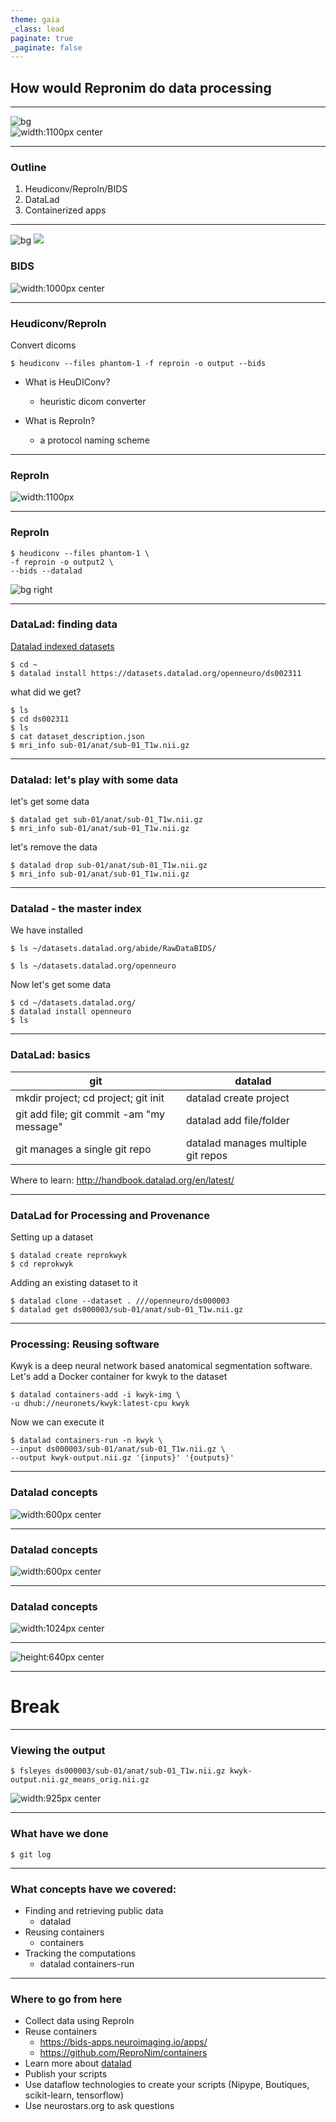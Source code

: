 ```yaml
---
theme: gaia
_class: lead
paginate: true
_paginate: false
---
```

<style>
img[alt~="center"] {
  display: block;
  margin: 0 auto;
}
</style>

## How would Repronim do data processing

---
<!--
footer: 'How would Repronim do data processing'
-->

![bg](white)
![width:1100px center](https://www.frontiersin.org/files/Articles/17185/fninf-06-00009-HTML/image_m/fninf-06-00009-g001.jpg)

---
### Outline

1. Heudiconv/ReproIn/BIDS
2. DataLad
3. Containerized apps

---
![bg](black)
![](white)

### BIDS

![width:1000px center](https://bids.neuroimaging.io/assets/img/dicom-reorganization-transparent-white_1000x477.png)

---

### Heudiconv/ReproIn

Convert dicoms

```shell
$ heudiconv --files phantom-1 -f reproin -o output --bids 
```

- What is HeuDIConv?
  - heuristic dicom converter

- What is ReproIn?
  - a protocol naming scheme

---
### ReproIn

![width:1100px](https://github.com/ReproNim/reproin/raw/master/docs/source/images/dbic-conversions.png)

---
### ReproIn

```shell
$ heudiconv --files phantom-1 \
-f reproin -o output2 \
--bids --datalad
```

![bg right](https://github.com/ReproNim/reproin/raw/master/docs/source/images/dbic-conversions.png)

---
### DataLad: finding data

[Datalad indexed datasets](https://datasets.datalad.org)

```shell
$ cd ~
$ datalad install https://datasets.datalad.org/openneuro/ds002311
```
what did we get?

```shell
$ ls 
$ cd ds002311
$ ls
$ cat dataset_description.json
$ mri_info sub-01/anat/sub-01_T1w.nii.gz 
```
---
### Datalad: let's play with some data

let's get some data

```shell
$ datalad get sub-01/anat/sub-01_T1w.nii.gz 
$ mri_info sub-01/anat/sub-01_T1w.nii.gz 
```

let's remove the data

```shell
$ datalad drop sub-01/anat/sub-01_T1w.nii.gz 
$ mri_info sub-01/anat/sub-01_T1w.nii.gz 
```

___
### Datalad - the master index

We have installed 
```shell
$ ls ~/datasets.datalad.org/abide/RawDataBIDS/

$ ls ~/datasets.datalad.org/openneuro
```

Now let's get some data

```shell
$ cd ~/datasets.datalad.org/
$ datalad install openneuro
$ ls

```

---

### DataLad: basics

| git | datalad |
| --- | --- |
| mkdir project; cd project; git init | datalad create project |
|git add file; git commit -am "my message" | datalad add file/folder |
|git manages a single git repo|datalad manages multiple git repos|

Where to learn: http://handbook.datalad.org/en/latest/

---

### DataLad for Processing and Provenance

Setting up a dataset

```shell
$ datalad create reprokwyk
$ cd reprokwyk
```

Adding an existing dataset to it

```shell
$ datalad clone --dataset . ///openneuro/ds000003
$ datalad get ds000003/sub-01/anat/sub-01_T1w.nii.gz
```

---

### Processing: Reusing software

Kwyk is a deep neural network based anatomical segmentation software. Let's add a Docker container for kwyk to the dataset

```shell
$ datalad containers-add -i kwyk-img \
-u dhub://neuronets/kwyk:latest-cpu kwyk
```
Now we can execute it

```shell
$ datalad containers-run -n kwyk \
--input ds000003/sub-01/anat/sub-01_T1w.nii.gz \
--output kwyk-output.nii.gz '{inputs}' '{outputs}'
```

---


### Datalad concepts


![width:600px center](https://handbook.datalad.org/en/latest/_images/dataset.svg)

---
### Datalad concepts

![width:600px center](https://handbook.datalad.org/en/latest/_images/local_wf_simple.png)

---
### Datalad concepts

![width:1024px center](https://handbook.datalad.org/en/latest/_images/collaboration.svg)

---

![height:640px center](https://raw.githubusercontent.com/ReproNim/containers-artwork/master/repronim-containers-yoda_30dpi.png)

---

<!--
_class: lead
-->
# Break

---
### Viewing the output

```shell
$ fsleyes ds000003/sub-01/anat/sub-01_T1w.nii.gz kwyk-output.nii.gz_means_orig.nii.gz
```

![width:925px center](https://dl.dropbox.com/s/5rdym7boij48xkd/Screenshot%202020-02-25%2013.52.09.png?dl=0)

---
### What have we done

```shell
$ git log
```

---

### What concepts have we covered:

- Finding and retrieving public data
   - datalad
- Reusing containers
   - containers
- Tracking the computations
   - datalad containers-run

---

### Where to go from here

- Collect data using ReproIn
- Reuse containers
  - https://bids-apps.neuroimaging.io/apps/
  - https://github.com/ReproNim/containers
- Learn more about [datalad](http://handbook.datalad.org/en/latest/)
- Publish your scripts
- Use dataflow technologies to create your scripts (Nipype, Boutiques, scikit-learn, tensorflow)
- Use neurostars.org to ask questions